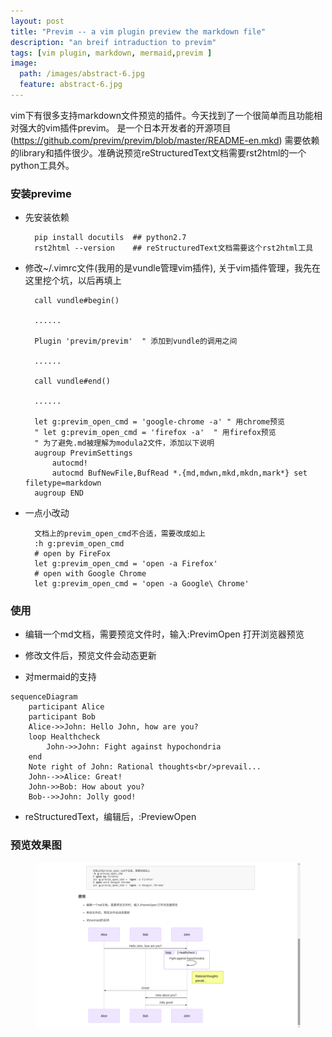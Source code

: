 ```yaml
---
layout: post
title: "Previm -- a vim plugin preview the markdown file"
description: "an breif intraduction to previm"
tags: [vim plugin, markdown, mermaid,previm ]
image:
  path: /images/abstract-6.jpg
  feature: abstract-6.jpg
---
```


vim下有很多支持markdown文件预览的插件。今天找到了一个很简单而且功能相对强大的vim插件previm。
是一个日本开发者的开源项目(https://github.com/previm/previm/blob/master/README-en.mkd)
需要依赖的library和插件很少。准确说预览reStructuredText文档需要rst2html的一个python工具外。

### 安装previme

* 先安装依赖

		pip install docutils  ## python2.7
		rst2html --version    ## reStructuredText文档需要这个rst2html工具
* 修改~/.vimrc文件(我用的是vundle管理vim插件), 关于vim插件管理，我先在这里挖个坑，以后再填上

		call vundle#begin()

		......

		Plugin 'previm/previm'  " 添加到vundle的调用之间

		......

		call vundle#end()
			
		......
				
		let g:previm_open_cmd = 'google-chrome -a' " 用chrome预览
		" let g:previm_open_cmd = 'firefox -a'  " 用firefox预览
		" 为了避免.md被理解为modula2文件，添加以下说明
		augroup PrevimSettings
			autocmd!
			autocmd BufNewFile,BufRead *.{md,mdwn,mkd,mkdn,mark*} set filetype=markdown
		augroup END

* 一点小改动

		文档上的previm_open_cmd不合适，需要改成如上
		:h g:previm_open_cmd 
        # open by FireFox
		let g:previm_open_cmd = 'open -a Firefox'
        # open with Google Chrome
        let g:previm_open_cmd = 'open -a Google\ Chrome'

### 使用
	
* 编辑一个md文档，需要预览文件时，输入:PrevimOpen 打开浏览器预览
* 修改文件后，预览文件会动态更新

* 对mermaid的支持
```mermaid
sequenceDiagram
    participant Alice
    participant Bob
    Alice->>John: Hello John, how are you?
    loop Healthcheck
        John->>John: Fight against hypochondria
    end
    Note right of John: Rational thoughts<br/>prevail...
    John-->>Alice: Great!
    John->>Bob: How about you?
    Bob-->>John: Jolly good!
```

* reStructuredText，编辑后，:PreviewOpen


### 预览效果图

<figure>
	<img src="/images/previm-result.png" alt="预览效果">
</figure>


